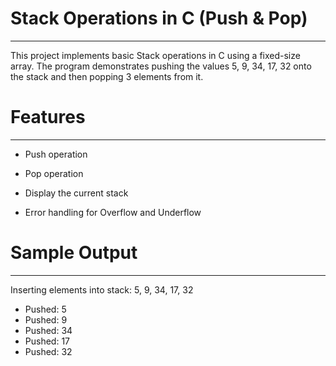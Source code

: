 # Stack Operations in C (Push & Pop)
------------------------------------
This project implements basic Stack operations in C using a fixed-size array. The program demonstrates pushing the values 5, 9, 34, 17, 32 onto the stack and then popping 3 elements from it.



# Features
----------
* Push operation

* Pop operation

* Display the current stack

* Error handling for Overflow and Underflow



# Sample Output
---------------
Inserting elements into stack: 5, 9, 34, 17, 32
* Pushed: 5
* Pushed: 9
* Pushed: 34
* Pushed: 17
* Pushed: 32
